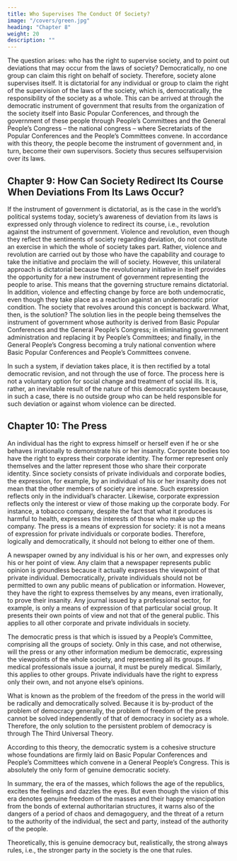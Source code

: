 ```yaml
---
title: Who Supervises The Conduct Of Society?
image: "/covers/green.jpg"
heading: "Chapter 8"
weight: 20
description: ""
---
```




The question arises: who has the right to supervise society, and
to point out deviations that may occur from the laws of society?
Democratically, no one group can claim this right on behalf of
society. Therefore, society alone supervises itself. It is dictatorial
for any individual or group to claim the right of the supervision
of the laws of the society, which is, democratically, the responsibility of the society as a whole. This can be arrived at through the democratic instrument of government that results from the
organization of the society itself into Basic Popular Conferences,
and through the government of these people through People’s
Committees and the General People’s Congress – the national
congress – where Secretariats of the Popular Conferences and
the People’s Committees convene. In accordance with this theory, the people become the instrument of government and, in
turn, become their own supervisors. Society thus secures selfsupervision over its laws.


## Chapter 9: How Can Society Redirect Its Course When Deviations From Its Laws Occur?

If the instrument of government is dictatorial, as is the case in
the world’s political systems today, society’s awareness of deviation from its laws is expressed only through violence to redirect its course, i.e., revolution against the instrument of government.
Violence and revolution, even though they reflect the sentiments
of society regarding deviation, do not constitute an exercise in
which the whole of society takes part. Rather, violence and revolution are carried out by those who have the capability and
courage to take the initiative and proclaim the will of society.
However, this unilateral approach is dictatorial because the revolutionary initiative in itself provides the opportunity for a new
instrument of government representing the people to arise. This
means that the governing structure remains dictatorial. In addition, violence and effecting change by force are both undemocratic, even though they take place as a reaction against an undemocratic prior condition. The society that revolves around this
concept is backward. What, then, is the solution?
The solution lies in the people being themselves the instrument of government whose authority is derived from Basic Popular Conferences and the General People’s Congress; in eliminating government administration and replacing it by People’s
Committees; and finally, in the General People’s Congress becoming a truly national convention where Basic Popular Conferences and People’s Committees convene. 

In such a system, if deviation takes place, it is then rectified
by a total democratic revision, and not through the use of force.
The process here is not a voluntary option for social change and
treatment of social ills. It is, rather, an inevitable result of the
nature of this democratic system because, in such a case, there is
no outside group who can be held responsible for such deviation
or against whom violence can be directed.



## Chapter 10: The Press

An individual has the right to express himself or herself even if
he or she behaves irrationally to demonstrate his or her insanity.
Corporate bodies too have the right to express their corporate
identity. The former represent only themselves and the latter
represent those who share their corporate identity. Since society
consists of private individuals and corporate bodies, the expression, for example, by an individual of his or her insanity does not mean that the other members of society are insane. Such
expression reflects only in the individual’s character. Likewise,
corporate expression reflects only the interest or view of those
making up the corporate body. For instance, a tobacco company,
despite the fact that what it produces is harmful to health, expresses the interests of those who make up the company.
The press is a means of expression for society: it is not a
means of expression for private individuals or corporate bodies. Therefore, logically and democratically, it should not belong to either one of them.

A newspaper owned by any individual is his or her own, and
expresses only his or her point of view. Any claim that a newspaper represents public opinion is groundless because it actually
expresses the viewpoint of that private individual. Democratically, private individuals should not be permitted to own any
public means of publication or information. However, they have
the right to express themselves by any means, even irrationally, to prove their insanity. Any journal issued by a professional sector, for example, is only a means of expression of that particular
social group. It presents their own points of view and not that
of the general public. This applies to all other corporate and
private individuals in society. 

The democratic press is that which is issued by a People’s
Committee, comprising all the groups of society. Only in this
case, and not otherwise, will the press or any other information
medium be democratic, expressing the viewpoints of the whole
society, and representing all its groups.
If medical professionals issue a journal, it must be purely
medical. Similarly, this applies to other groups. Private individuals have the right to express only their own, and not anyone else’s opinions.

What is known as the problem of the freedom of the press in
the world will be radically and democratically solved. Because it
is by-product of the problem of democracy generally, the problem of freedom of the press cannot be solved independently of
that of democracy in society as a whole. Therefore, the only solution to the persistent problem of democracy is through The
Third Universal Theory.

According to this theory, the democratic system is a cohesive structure whose foundations are firmly laid on Basic Popular Conferences and People’s Committees which convene in a
General People’s Congress. This is absolutely the only form of
genuine democratic society.

In summary, the era of the masses, which follows the age
of the republics, excites the feelings and dazzles the eyes. But
even though the vision of this era denotes genuine freedom of
the masses and their happy emancipation from the bonds of external authoritarian structures, it warns also of the dangers of
a period of chaos and demagoguery, and the threat of a return
to the authority of the individual, the sect and party, instead of
the authority of the people.

Theoretically, this is genuine democracy but, realistically, the
strong always rules, i.e., the stronger party in the society is the
one that rules.


